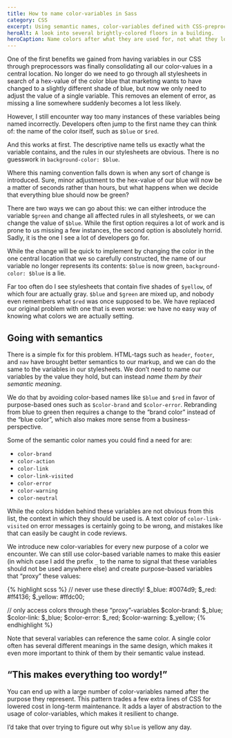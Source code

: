 ```yaml
---
title: How to name color-variables in Sass
category: CSS
excerpt: Using semantic names, color-variables defined with CSS-preprocessors become easier to manage.
heroAlt: A look into several brightly-colored floors in a building.
heroCaption: Name colors after what they are used for, not what they look like.
---
```

One of the first benefits we gained from having variables in our CSS through preprocessors was finally consolidating all our color-values in a central location. No longer do we need to go through all stylesheets in search of a hex-value of the color blue that marketing wants to have changed to a slightly different shade of blue, but now we only need to adjust the value of a single variable. This removes an element of error, as missing a line somewhere suddenly becomes a lot less likely.

However, I still encounter way too many instances of these variables being named incorrectly. Developers often jump to the first name they can think of: the name of the color itself, such as `$blue` or `$red`.

And this works at first. The descriptive name tells us exactly what the variable contains, and the rules in our stylesheets are obvious. There is no guesswork in `background-color: $blue`.

Where this naming convention falls down is when any sort of change is introduced. Sure, minor adjustment to the hex-value of our blue will now be a matter of seconds rather than hours, but what happens when we decide that everything blue should now be green?

There are two ways we can go about this: we can either introduce the variable `$green` and change all affected rules in all stylesheets, or we can change the value of `$blue`. While the first option requires a lot of work and is prone to us missing a few instances, the second option is absolutely horrid. Sadly, it is the one I see a lot of developers go for.

While the change will be quick to implement by changing the color in the one central location that we so carefully constructed, the name of our variable no longer represents its contents: `$blue` is now green, `background-color: $blue` is a lie.

Far too often do I see stylesheets that contain five shades of `$yellow`, of which four are actually gray. `$blue` and `$green` are mixed up, and nobody even remembers what `$red` was once supposed to be. We have replaced our original problem with one that is even worse: we have no easy way of knowing what colors we are actually setting.

## Going with semantics

There is a simple fix for this problem. HTML-tags such as `header`, `footer`, and `nav` have brought better semantics to our markup, and we can do the same to the variables in our stylesheets. We don’t need to name our variables by the value they hold, but can instead *name them by their semantic meaning*.

We do that by avoiding color-based names like `$blue` and `$red` in favor of purpose-based ones such as `$color-brand` and `$color-error`. Rebranding from blue to green then requires a change to the “brand color” instead of the “blue color”, which also makes more sense from a business-perspective.

Some of the semantic color names you could find a need for are:

- `color-brand`
- `color-action`
- `color-link`
- `color-link-visited`
- `color-error`
- `color-warning`
- `color-neutral`

While the colors hidden behind these variables are not obvious from this list, the context in which they should be used is. A text color of `color-link-visited` on error messages is certainly going to be wrong, and mistakes like that can easily be caught in code reviews.

We introduce new color-variables for every new purpose of a color we encounter. We can still use color-based variable names to make this easier (in which case I add the prefix `_` to the name to signal that these variables should not be used anywhere else) and create purpose-based variables that “proxy” these values:

{% highlight scss %}
// never use these directly!
$_blue:   #0074d9;
$_red:    #ff4136;
$_yellow: #ffdc00;

// only access colors through these “proxy”-variables
$color-brand:   $_blue;
$color-link:    $_blue;
$color-error:   $_red;
$color-warning: $_yellow;
{% endhighlight %}

Note that several variables can reference the same color. A single color often has several different meanings in the same design, which makes it even more important to think of them by their semantic value instead.

## “This makes everything too wordy!”

You can end up with a large number of color-variables named after the purpose they represent. This pattern trades a few extra lines of CSS for lowered cost in long-term maintenance. It adds a layer of abstraction to the usage of color-variables, which makes it resilient to change.

I’d take that over trying to figure out why `$blue` is yellow any day.
